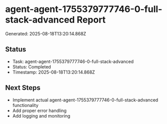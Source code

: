 # agent-agent-1755379777746-0-full-stack-advanced Report

Generated: 2025-08-18T13:20:14.868Z

## Status
- Task: agent-agent-1755379777746-0-full-stack-advanced
- Status: Completed
- Timestamp: 2025-08-18T13:20:14.868Z

## Next Steps
- Implement actual agent-agent-1755379777746-0-full-stack-advanced functionality
- Add proper error handling
- Add logging and monitoring
